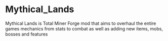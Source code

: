 # Mythical_Lands
Mythical Lands is Total Miner Forge mod that aims to overhaul the entire games mechanics from stats to combat as well as adding new items, mobs, bosses and features
